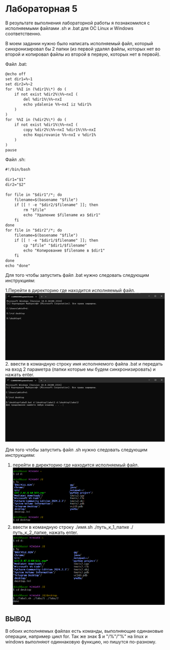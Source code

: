 # Лабораторная 5
В результате выполнения лабораторной работы я познакомился с исполняемыми файлами .sh и .bat для ОС Linux и Windows соответственно.

В моем задании нужно было написать исполняемый файл, который синхронизировал бы 2 папки (из первой удалял файлы, которых нет во второй и копировал файлы из второй в первую, которых нет в первой).

Файл .bat:

```
@echo off
set dir1=%~1
set dir2=%~2
for  %%I in (%dir1%\*) do ( 
	if not exist %dir2%\%%~nxI (
		del %dir1%\%%~nxI 
		echo ydalenie %%~nxI iz %dir1%
	)
)   
for  %%I in (%dir2%\*) do (
	if not exist %dir1%\%%~nxI (
		copy %dir2%\%%~nxI %dir1%\%%~nxI
		echo Kopirovanie %%~nxI v %dir1%
	)
)
pause
```

Файл .sh:

```
#!/bin/bash

dir1="$1"
dir2="$2"

for file in "$dir1"/*; do
    filename=$(basename "$file")
    if [[ ! -e "$dir2/$filename" ]]; then
        rm "$file"
        echo "Удаление $filename из $dir1"
    fi
done
for file in "$dir2"/*; do
    filename=$(basename "$file")
    if [[ ! -e "$dir1/$filename" ]]; then
        cp "$file" "$dir1/$filename"
        echo "Копирование $filename в $dir1"
    fi
done
echo "done"
```
Для того чтобы запустить файл .bat нужно следовать следующим инструкциям:

1.Перейти в директорию где находится исполняемый файл.
![alt text](image.png) 
2. ввести в командную строку имя исполняемого файла .bat и передать на вход 2 параметра
(папки которые мы будем синхронизировать) и нажать enter.
![alt text](image-2.png)


Для того чтобы запустить файл .sh нужно следовать следующим инструкциям:
1. перейти в директорию где находится исполняемый файл.
![](image-3.png)
2. ввести в командную строку ./имя.sh ./путь_к_1_папке ./путь_к_2_папке, нажать enter.
![alt text](image-4.png)
## ВЫВОД
В обоих исполняемых файлах есть команды, выполняющие одинаковые операции, например цикл for. Так же знак $ и "/%"/"%" на linux и windows выполняют одиннаковую функцию, но пишутся по-разному.

